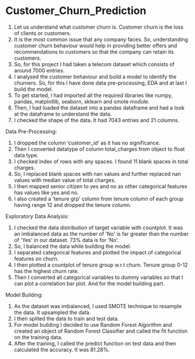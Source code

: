 # Customer_Churn_Prediction

1. Let us understand what customer churn is. Customer churn is the loss of clients or customers.
2. It is the most common issue that any company faces. So, understanding customer churn behaviour would help in providing better offers and recommendations to customers so that the company can retain its customers.
3. So, for this project I had taken a telecom dataset which consists of around 7000 entries.
4. I analysed the customer behaviour and build a model to identify the churners. So, for this I have done data pre-processing, EDA and at last I build the model.
5. To get started, I had imported all the required libraries like numpy, pandas, matplotlib, seaborn, sklearn and smote module.
6. Then, I had loaded the dataset into a pandas dataframe and had a look at the dataframe to understand the data. 
7. I checked the shape of the data. It had 7043 entries and 21 columns.

Data Pre-Processing:
1.	I dropped the column ‘customer_id’ as it has no significance.
2.	Then I converted datatype of column total_charges from object to float data type.
3.	I checked index of rows with any spaces. I found 11 blank spaces in total charges.
4.	So, I replaced blank spaces with nan values and further replaced nan values with median value of total charges.
5.	I then mapped senior citizen to yes and no as other categorical features has values like yes and no.
6.	I also created a ‘tenure grp’ column from tenure column of each group having range 12 and dropped the tenure column.

Exploratory Data Analysis:
1.	I checked the data distribution of target variable with countplot. It was an imbalanced data as the number of 'No' is far greater than the number of 'Yes' in our dataset. 73% data is for 'No'.
2.	So, I balanced the data while building the model.
3.	I separated categorical features and plotted the impact of categorical features on churn.
4.	I then plotted a countplot of tenure group w.r.t churn. Tenure group 0-12 has the highest churn rate.
5.	Then I converted all categorical variables to dummy variables so that I can plot a correlation bar plot. And for the model building part.

Model Building:
1.	As the dataset was imbalanced, I used SMOTE technique to resample the data. It upsampled the data.  
2.	I then splited the data to train and test data.
3.	For model building I decided to use Random Forest Algorithm and created an object of Random Forest Classifier and called the fit function on the training data.
4.	After the training, I called the predict function on test data and then calculated the accuracy. It was 81.28%.
